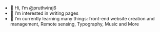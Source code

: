 - 👋 Hi, I’m @pruthviraj6
- 👀 I’m interested in writing pages
- 🌱 I’m currently learning many things: front-end website creation and management, Remote sensing, Typography, Music and More

<!---
pruthviraj6/pruthviraj6 is a ✨ special ✨ repository because its `README.md` (this file) appears on your GitHub profile.
You can click the Preview link to take a look at your changes.
--->
